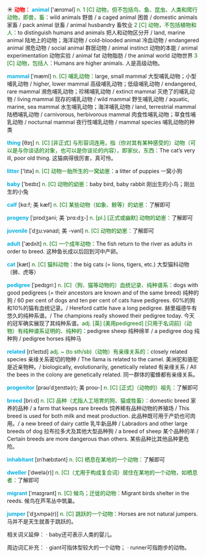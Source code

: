 ☀ <font color="red">**动物：**</font>
<font color="sky blue">**animal**</font> ['ænɪməl] 
<font color="rgb(227, 108, 9)">n. 1 [C] 动物，但不包括鸟、鱼、昆虫、人类和爬行动物，即兽，畜：</font>wild animals 野兽 / a caged animal 困兽 / domestic animals 家畜 / pack animal 驮畜 / animal husbandry 畜牧业 <font color="rgb(227, 108, 9)">2 [C] 动物，不包括植物和人：</font>to distinguish humans and animals 把人和动物区分开 / land, marine animal 陆地上的动物；海洋动物 / cold-blooded animal 冷血动物 / endangered animal 濒危动物 / social animal 群居动物 / animal instinct 动物的本能 / animal experimentation 动物实验 / animal fat 动物脂肪 / the animal world 动物世界 <font color="rgb(227, 108, 9)">3 [C] 动物，包括人：</font>Humans are higher animals. 人是高级动物。
           
<font color="sky blue">**mammal**</font> [ˈmæml]
<font color="rgb(227, 108, 9)">n. [C] 哺乳动物：</font>large, small mammal 大型哺乳动物；小型哺乳动物 / higher, lower mammal 高级哺乳动物；低级哺乳动物 / endangered, rare mammal 濒危哺乳动物；珍稀哺乳动物 / extinct mammal 灭绝了的哺乳动物 / living mammal 现存的哺乳动物 / wild mammal 野生哺乳动物 / aquatic, marine, sea mammal 水生哺乳动物；海洋哺乳动物 / land, terrestrial mammal 陆栖哺乳动物 / carnivorous, herbivorous mammal 肉食性哺乳动物；草食性哺乳动物 / nocturnal mammal 夜行性哺乳动物 / mammal species 哺乳动物的种类

<font color="sky blue">**thing**</font> [θɪŋ] 
<font color="rgb(227, 108, 9)">n. [C] [非正式] 与形容词连用，指（你对其有某种感受的）动物（可以是与你谈话的对象，也可以是你谈论的内容），即家伙，东西：</font>The cat’s very ill, poor old thing. 这猫病得很厉害，真可怜。

<font color="sky blue">**litter**</font> ['lɪtə] 
<font color="rgb(227, 108, 9)">n. [C] 动物一胎所生的一窝幼崽：</font>a litter of puppies 一窝小狗

<font color="sky blue">**baby**</font> ['beɪbɪ] 
<font color="rgb(227, 108, 9)">n. [C] 动物的幼崽：</font>baby bird, baby rabbit 刚出生的小鸟；刚出生的小兔
                      
<font color="sky blue">**calf**</font> [kɑ:f; 美 kæf]
<font color="rgb(227, 108, 9)">n. [C] 某些动物（如象、鲸等）的幼崽：</font>了解即可

<font color="sky blue">**progeny**</font> [ˈprɒdʒəni; 美 ˈprɑ:dʒ-]
<font color="rgb(227, 108, 9)">n. [pl.] [正式或幽默] 动物的幼崽：</font>了解即可           

<font color="sky blue">**juvenile**</font> [ˈdʒu:vənaɪl; 美 -vənl]
<font color="rgb(227, 108, 9)">n. [C] 动物的幼崽：</font>了解即可

<font color="sky blue">**adult**</font> ['ædʌlt] 
<font color="rgb(227, 108, 9)">n. [C] 一个成年动物：</font>The fish return to the river as adults in order to breed. 这种鱼长成以后回到河中产卵。

<font color="sky blue">**cat**</font> [kæt] 
<font color="rgb(227, 108, 9)">n. [C] 猫科动物：</font>the big cats (= lions, tigers, etc.) 大型猫科动物（狮、虎等）
           
<font color="sky blue">**pedigree**</font> [ˈpedɪgri:]
<font color="rgb(227, 108, 9)">n. [C]（狗、猫等动物的）血统记录、纯种谱系：</font>dogs with good pedigrees (= their ancestors are known and of the same breed) 纯种的狗 / 60 per cent of dogs and ten per cent of cats have pedigrees. 60%的狗和10%的猫有血统记录。/ Hereford cattle have a long pedigree. 赫里福德牛有悠久的纯种系谱。/ The champions really showed their pedigree today. 今天的冠军确实展现了其纯种系谱。<font color="rgb(227, 108, 9)">adj. [英] [美用pedigreed] [只用于名词前]（动物）有纯种谱系证明的、纯种的：</font>pedigree sheep 纯种绵羊 / a pedigree dog 纯种狗 / pedigree horses 纯种马
           
<font color="sky blue">**related**</font> [rɪˈleɪtɪd]
<font color="rgb(227, 108, 9)">adj. ~ (to sth/sb)（动物）有亲缘关系的：</font>closely related species 亲缘关系密切的物种 / The llama is related to the camel. 美洲驼和骆驼是近亲物种。/ biologically, evolutionarily, genetically related 有亲缘关系 / All the bees in the colony are genetically related. 同一群体的蜜蜂都有亲缘关系。

<font color="sky blue">**progenitor**</font> [prəʊˈdʒenɪtə(r); 美 proʊ-]
<font color="rgb(227, 108, 9)">n. [C] [正式]（动物的）祖先：</font>了解即可          
           
<font color="sky blue">**breed**</font> [bri:d]
<font color="rgb(227, 108, 9)">n. [C] 品种（尤指人工培育的狗、猫或牲畜）：</font>domestic breed 家养的品种 / a farm that keeps rare breeds 饲养稀有品种动物的养殖场 / This breed is used for both milk and meat production. 此品种既可用于产奶也可肉用。/ a new breed of dairy cattle 乳牛新品种 / Labradors and other large breeds of dog 拉布拉多犬及其他大型品种狗 / a breed of sheep 某个品种的羊 / Certain breeds are more dangerous than others. 某些品种比其他品种更危险。

<font color="sky blue">**inhabitant**</font> [ɪnˈhæbɪtənt]
<font color="rgb(227, 108, 9)">n. [C] 栖息在某地的一个动物：</font>了解即可
           
<font color="sky blue">**dweller**</font> [ˈdwelə(r)]
<font color="rgb(227, 108, 9)">n. [C]（尤用于构成复合词）居住在某地的一个动物，如栖息者：</font>了解即可

<font color="sky blue">**migrant**</font> [ˈmaɪgrənt]
<font color="rgb(227, 108, 9)">n. [C] 候鸟；迁徙的动物：</font>Migrant birds shelter in the reeds. 候鸟在芦苇丛中筑巢。
           
<font color="sky blue">**jumper**</font> [ˈdʒʌmpə(r)]
<font color="rgb(227, 108, 9)">n. [C] 跳跃的一个动物：</font>Horses are not natural jumpers. 马并不是天生就善于跳跃的。

相关词义延伸：
· baby还可表示人类的婴儿。

周边词汇补充：
· giant可指体型较大的一个动物；
· runner可指跑步的动物。
